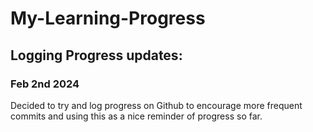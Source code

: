 # My-Learning-Progress

## Logging Progress updates:

### Feb 2nd 2024
Decided to try and log progress on Github to encourage more frequent commits and using this as a nice reminder of progress so far.
